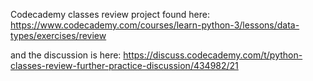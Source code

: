 Codecademy classes review project found here: https://www.codecademy.com/courses/learn-python-3/lessons/data-types/exercises/review

and the discussion is here:
https://discuss.codecademy.com/t/python-classes-review-further-practice-discussion/434982/21
